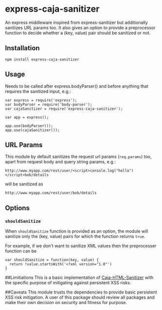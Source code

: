 # express-caja-sanitizer
An express middleware inspired from express-sanitizer but additionally sanitizes URL params too. It also gives an option to provide a preprocessor function to decide whether a (key, value) pair should be sanitized or not.

## Installation
```
npm install express-caja-sanitizer
```

## Usage
Needs to be called after express.bodyParser() and before anything that requires the sanitized input, e.g.:

```
var express = require('express');
var bodyParser = require('body-parser');
var cajaSanitizer = require('express-caja-sanitizer');

var app = express();

app.use(bodyParser());
app.use(cajaSanitizer());

```

## URL Params
This module by default sanitizes the request url params (`req.params`) too, apart from request body and query string params, e.g.:

```
http://www.myapp.com/rest/user/<script>console.log("hello")</script>bob/details
```

will be sanitized as

```
http://www.myapp.com/rest/user/bob/details
```

## Options

### `shouldSanitize`
When `shouldSanitize` function is provided as an option, the module will sanitize only the (key, value) pairs for which the function returns `true`.

For example, if we don't want to sanitize XML values then the preprocesser function can be

```
var shouldSanitize = function(key, value) {
  return !value.startsWith('<?xml version="1.0"')
}
```

##Limitiations
This is a basic implementation of [Caja-HTML-Sanitizer](https://github.com/theSmaw/Caja-HTML-Sanitizer) with the specific purpose of mitigating against persistent XSS risks.

##Caveats
This module trusts the dependencies to provide basic persistent XSS risk mitigation. A user of this package should review all packages and make their own decision on security and fitness for purpose.
